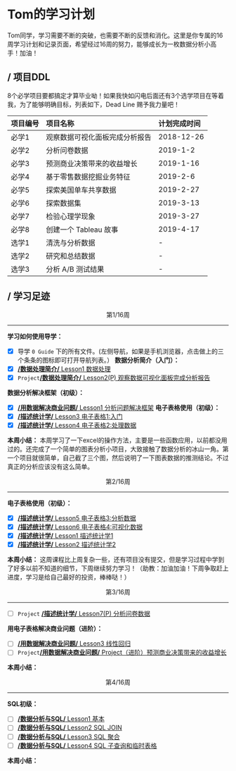 # Tom的学习计划

Tom同学，学习需要不断的突破，也需要不断的反馈和消化。这里是你专属的16周学习计划和记录页面，希望经过16周的努力，能够成长为一枚数据分析小高手！加油！

## / 项目DDL

8个必学项目要都搞定才算毕业呦！如果我快如闪电后面还有3个选学项目在等着我，为了能够明确目标，列表如下，Dead Line 赐予我力量吧！

| 项目编号 | 项目名称 | 计划完成时间 |
| :-- | :-- | :-- |
| 必学1 | 观察数据可视化面板完成分析报告 | 2018-12-26 |
| 必学2 | 分析问卷数据 | 2019-1-2 |
| 必学3 | 预测商业决策带来的收益增长 | 2019-1-16 |
| 必学4 | 基于零售数据挖掘业务特征 | 2019-2-6 |
| 必学5 | 探索美国单车共享数据 | 2019-2-27 |
| 必学6 | 探索数据集 | 2019-3-13 |
| 必学7 | 检验心理学现象 | 2019-3-27 |
| 必学8 | 创建一个 Tableau 故事 | 2019-4-17 |
| 选学1 | 清洗与分析数据 | - |
| 选学2 | 研究和总结数据 | - |
| 选学3 | 分析 A/B 测试结果 | - |

## / 学习足迹
<center>第1/16周</center>

---

**学习如何使用导学：**
- [x] 导学 `0 Guide` 下的所有文件。(左侧导航，如果是手机浏览器，点击做上的三个条条的图标即可打开导航列表。）
**数据分析简介（入门）：**
- [x] [**/数据处理简介/** Lesson1 数据处理](https://classroom.udacity.com/nanodegrees/nd002-cn-svip/parts/f5651cf0-56ac-4fdf-b588-45976f6cc1cd/modules/22b3ae26-a35c-46f2-94dd-a3a846d179a4/lessons/07b383df-b9dd-4e67-9baa-cbe1a4107bbf/concepts/1b6629c1-764a-4f70-9a9a-842d2f78007f)
- [x] `Project`[**/数据处理简介/** Lesson2(P) 观察数据可视化面板完成分析报告](https://classroom.udacity.com/nanodegrees/nd002-cn-svip/parts/f5651cf0-56ac-4fdf-b588-45976f6cc1cd/modules/22b3ae26-a35c-46f2-94dd-a3a846d179a4/lessons/336e9d9f-3252-4af8-9d47-bd0410a56ad5/concepts/0d8e8912-baeb-490c-b944-cbb91808a6f5)

**数据分析解决框架（初级）：**
- [x] [**/用数据解决商业问题/** Lesson1 分析问题解决框架](https://classroom.udacity.com/nanodegrees/nd002-cn-svip/parts/040afa6c-3c5d-4b44-bdd0-b420a0455145/modules/8f120816-9158-4429-8c7d-032a66dc6b22/lessons/dd7bf461-dfec-484c-b932-d09744913c98/concepts/e6fc0947-3119-4a9d-b78a-92be1ea6d8d6)
**电子表格使用（初级）：**
- [x] [**/描述统计学/** Lesson3 电子表格1:入门](https://classroom.udacity.com/nanodegrees/nd002-cn-svip/parts/b8f428e4-d277-4bed-9563-172024102a6b/modules/990fa1c9-01d0-4a4c-8f52-21b371291643/lessons/9c74932f-b8bd-49c8-9f69-159fca857beb/concepts/d79b03f4-b4c1-4543-b8b8-3001a208180d)
- [x] [**/描述统计学/** Lesson4 电子表格2:处理数据](https://classroom.udacity.com/nanodegrees/nd002-cn-svip/parts/b8f428e4-d277-4bed-9563-172024102a6b/modules/990fa1c9-01d0-4a4c-8f52-21b371291643/lessons/b829e504-fe21-4900-a223-9356d479e545/concepts/b4dc100a-1373-43c6-9c24-8255ed51bfb1)

**本周小结：**
本周学习了一下excel的操作方法，主要是一些函数应用，以前都没用过的。还完成了一个简单的图表分析小项目，大致接触了数据分析的冰山一角。第一个项目就很简单，自己截了三个图，然后说明了一下图表数据的推测结论。不过真正的分析应该没有这么简单。

<center>第2/16周</center>

---

**电子表格使用（初级）：**
- [x] [**/描述统计学/** Lesson5 电子表格3:分析数据](https://classroom.udacity.com/nanodegrees/nd002-cn-svip/parts/b8f428e4-d277-4bed-9563-172024102a6b/modules/990fa1c9-01d0-4a4c-8f52-21b371291643/lessons/92407fe0-857f-40de-a1c5-b232336d9e75/concepts/3b64b282-5fdd-47d5-a17b-db06c1d0770b)
- [x] [**/描述统计学/** Lesson6 电子表格4:可视化数据](https://classroom.udacity.com/nanodegrees/nd002-cn-svip/parts/b8f428e4-d277-4bed-9563-172024102a6b/modules/990fa1c9-01d0-4a4c-8f52-21b371291643/lessons/a5450c84-d583-4c69-9f33-b11aeacc53ee/concepts/37b36c47-8c1c-41bc-8ad1-1d68cda589a7)
- [x] [**/描述统计学/** Lesson1 描述统计学1](https://classroom.udacity.com/nanodegrees/nd002-cn-svip/parts/b8f428e4-d277-4bed-9563-172024102a6b/modules/990fa1c9-01d0-4a4c-8f52-21b371291643/lessons/7c28a383-f50b-4a62-bbc1-fa6b2b52504a/concepts/1f7371b9-d2e1-4cd6-a6ff-92c44e164ac7)
- [x] [**/描述统计学/** Lesson2 描述统计学2](https://classroom.udacity.com/nanodegrees/nd002-cn-svip/parts/b8f428e4-d277-4bed-9563-172024102a6b/modules/990fa1c9-01d0-4a4c-8f52-21b371291643/lessons/ff38bd12-68b6-4ae9-971e-bbefe991a201/concepts/3165d424-4154-41bc-b6d3-838da6aee551)

**本周小结：**
这周课程比上周复杂一些，还有项目没有提交，但是学习过程中学到了好多以前不知道的细节，下周继续努力学习！（助教：加油加油！下周争取赶上进度，学习是给自己最好的投资，棒棒哒！）

<center>第3/16周</center>

---

- [ ] `Project` [**/描述统计学/** Lesson7(P) 分析问卷数据](https://classroom.udacity.com/nanodegrees/nd002-cn-svip/parts/b8f428e4-d277-4bed-9563-172024102a6b/modules/990fa1c9-01d0-4a4c-8f52-21b371291643/lessons/821b82f9-e7cb-48ad-85a7-775e272bad4d/concepts/764907fe-137d-4738-b691-b55474837624)

**用电子表格解决商业问题（进阶）：**
- [ ] [**/用数据解决商业问题/** Lesson3 线性回归](https://classroom.udacity.com/nanodegrees/nd002-cn-svip/parts/040afa6c-3c5d-4b44-bdd0-b420a0455145/modules/51c76090-9346-4506-8f01-bfae811dcc94/lessons/316c6f13-a660-456e-86a6-bbae79f8c577/concepts/dc105e00-66a9-4cc3-af26-d5ff2fcfd813)
- [ ] `Project`[**/用数据解决商业问题/** Project（进阶）预测商业决策带来的收益增长](https://classroom.udacity.com/nanodegrees/nd002-cn-svip/parts/040afa6c-3c5d-4b44-bdd0-b420a0455145/modules/645d58b0-0428-4f37-84b7-d23ab925e533/lessons/69611016-0e23-4c4d-a68b-c64329f24240/concepts/96c8d7b1-9725-4870-8498-243a89fdcbd3)

**本周小结：**

<center>第4/16周</center>

---
**SQL初级：**
- [ ] [**/数据分析与SQL/** Lesson1 基本](https://classroom.udacity.com/nanodegrees/nd002-cn-svip/parts/013c1cc3-2dfa-4abb-8213-93aba5118ebe/modules/633ca2b0-b1b2-4821-89f8-60584b2a4a54/lessons/614cf95a-13bf-406c-b092-e757178e633b/concepts/9f672e93-fdcd-4332-a6ef-41edcf8416f1)
- [ ] [**/数据分析与SQL/** Lesson2 SQL JOIN](https://classroom.udacity.com/nanodegrees/nd002-cn-svip/parts/013c1cc3-2dfa-4abb-8213-93aba5118ebe/modules/633ca2b0-b1b2-4821-89f8-60584b2a4a54/lessons/8f23fc69-7c88-4a94-97a4-d5f6ef51cf7b/concepts/192237ba-14c1-460c-ac69-ab455741cdc2)
- [ ] [**/数据分析与SQL/** Lesson3 SQL 聚合](https://classroom.udacity.com/nanodegrees/nd002-cn-svip/parts/013c1cc3-2dfa-4abb-8213-93aba5118ebe/modules/633ca2b0-b1b2-4821-89f8-60584b2a4a54/lessons/76a484da-1f2e-4886-ba2c-684bb30e267d/concepts/283d9eba-2541-47ab-8111-6dd57ff3f066)
- [ ] [**/数据分析与SQL/** Lesson4 SQL 子查询和临时表格](https://classroom.udacity.com/nanodegrees/nd002-cn-svip/parts/013c1cc3-2dfa-4abb-8213-93aba5118ebe/modules/633ca2b0-b1b2-4821-89f8-60584b2a4a54/lessons/b50a9cfd-566a-4b42-bf4f-70081b557c0b/concepts/b53dc474-19a9-4969-8fdf-5d1f164b18ff)

**本周小结：**